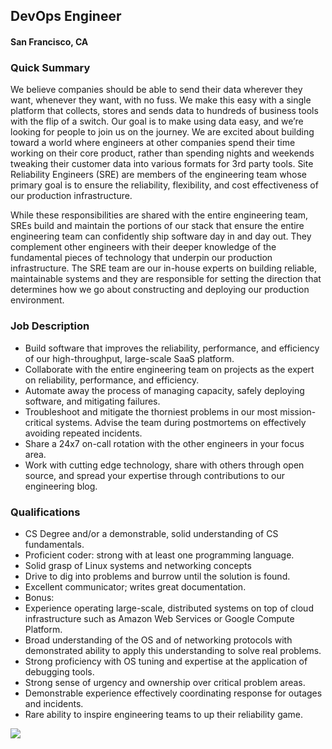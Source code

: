 ## DevOps Engineer
#### San Francisco, CA

### Quick Summary
We believe companies should be able to send their data wherever they want, whenever they want, with no fuss. We make this easy with a single platform that collects, stores and sends data to hundreds of business tools with the flip of a switch. Our goal is to make using data easy, and we’re looking for people to join us on the journey. We are excited about building toward a world where engineers at other companies spend their time working on their core product, rather than spending nights and weekends tweaking their customer data into various formats for 3rd party tools.
Site Reliability Engineers (SRE) are members of the engineering team whose primary goal is to ensure the reliability, flexibility, and cost effectiveness of our production infrastructure.

While these responsibilities are shared with the entire engineering team, SREs build and maintain the portions of our stack that ensure the entire engineering team can confidently ship software day in and day out. They complement other engineers with their deeper knowledge of the fundamental pieces of technology that underpin our production infrastructure. The SRE team are our in-house experts on building reliable, maintainable systems and they are responsible for setting the direction that determines how we go about constructing and deploying our production environment.

### Job Description
+	Build software that improves the reliability, performance, and efficiency of our high-throughput, large-scale SaaS platform.
+	Collaborate with the entire engineering team on projects as the expert on reliability, performance, and efficiency.
+	Automate away the process of managing capacity, safely deploying software, and mitigating failures.
+	Troubleshoot and mitigate the thorniest problems in our most mission-critical systems. Advise the team during postmortems on effectively avoiding repeated incidents.
+	Share a 24x7 on-call rotation with the other engineers in your focus area.
+	Work with cutting edge technology, share with others through open source, and spread your expertise through contributions to our engineering blog.

### Qualifications
+	CS Degree and/or a demonstrable, solid understanding of CS fundamentals.
+	Proficient coder: strong with at least one programming language.
+	Solid grasp of Linux systems and networking concepts
+	Drive to dig into problems and burrow until the solution is found.
+	Excellent communicator; writes great documentation.
+	Bonus:
   +	Experience operating large-scale, distributed systems on top of cloud infrastructure such as Amazon Web Services or Google Compute Platform.
   +	Broad understanding of the OS and of networking protocols with demonstrated ability to apply this understanding to solve real problems.
   +	Strong proficiency with OS tuning and expertise at the application of debugging tools.
   +	Strong sense of urgency and ownership over critical problem areas.
   +	Demonstrable experience effectively coordinating response for outages and incidents.
   +	Rare ability to inspire engineering teams to up their reliability game.


[<img src="https://dabuttonfactory.com/button.png?t=Apply&f=Calibri-Bold&ts=24&tc=fff&tshs=1&tshc=000&hp=20&vp=8&c=5&bgt=gradient&bgc=3d85c6&ebgc=073763">](https://letsrockit.co/users/auth/github?job_id=u2vnbwvuda-devops-engineer/)
